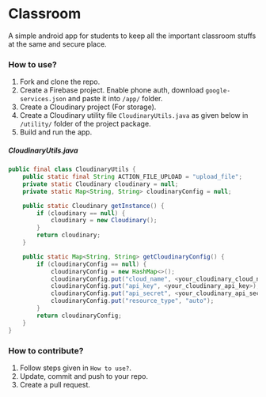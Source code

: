 # Classroom
A simple android app for students to keep all the important classroom stuffs at the same and secure place.

### How to use?
1. Fork and clone the repo.
2. Create a Firebase project. Enable phone auth, download `google-services.json` and paste it into `/app/` folder.
3. Create a Cloudinary project (For storage).
4. Create a Cloudinary utility file `CloudinaryUtils.java` as given below in `/utility/` folder of the project package.
5. Build and run the app.


##### CloudinaryUtils.java

```java
public final class CloudinaryUtils {
    public static final String ACTION_FILE_UPLOAD = "upload_file";
    private static Cloudinary cloudinary = null;
    private static Map<String, String> cloudinaryConfig = null;

    public static Cloudinary getInstance() {
        if (cloudinary == null) {
            cloudinary = new Cloudinary();
        }
        return cloudinary;
    }

    public static Map<String, String> getCloudinaryConfig() {
        if (cloudinaryConfig == null) {
            cloudinaryConfig = new HashMap<>();
            cloudinaryConfig.put("cloud_name", <your_cloudinary_cloud_name>);
            cloudinaryConfig.put("api_key", <your_cloudinary_api_key>);
            cloudinaryConfig.put("api_secret", <your_cloudinary_api_secret>);
            cloudinaryConfig.put("resource_type", "auto");
        }
        return cloudinaryConfig;
    }
}
```


### How to contribute?

1. Follow steps given in `How to use?`.
2. Update, commit and push to your repo.
3. Create a pull  request.
